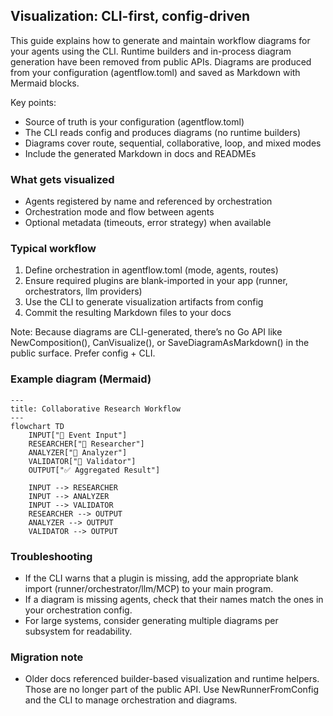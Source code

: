 ## Visualization: CLI-first, config-driven

This guide explains how to generate and maintain workflow diagrams for your agents using the CLI. Runtime builders and in-process diagram generation have been removed from public APIs. Diagrams are produced from your configuration (agentflow.toml) and saved as Markdown with Mermaid blocks.

Key points:
- Source of truth is your configuration (agentflow.toml)
- The CLI reads config and produces diagrams (no runtime builders)
- Diagrams cover route, sequential, collaborative, loop, and mixed modes
- Include the generated Markdown in docs and READMEs

### What gets visualized
- Agents registered by name and referenced by orchestration
- Orchestration mode and flow between agents
- Optional metadata (timeouts, error strategy) when available

### Typical workflow
1) Define orchestration in agentflow.toml (mode, agents, routes)
2) Ensure required plugins are blank-imported in your app (runner, orchestrators, llm providers)
3) Use the CLI to generate visualization artifacts from config
4) Commit the resulting Markdown files to your docs

Note: Because diagrams are CLI-generated, there’s no Go API like NewComposition(), CanVisualize(), or SaveDiagramAsMarkdown() in the public surface. Prefer config + CLI.

### Example diagram (Mermaid)

```mermaid
---
title: Collaborative Research Workflow
---
flowchart TD
    INPUT["🎯 Event Input"]
    RESEARCHER["🤖 Researcher"]
    ANALYZER["🤖 Analyzer"]
    VALIDATOR["🤖 Validator"]
    OUTPUT["✅ Aggregated Result"]

    INPUT --> RESEARCHER
    INPUT --> ANALYZER
    INPUT --> VALIDATOR
    RESEARCHER --> OUTPUT
    ANALYZER --> OUTPUT
    VALIDATOR --> OUTPUT
```

### Troubleshooting
- If the CLI warns that a plugin is missing, add the appropriate blank import (runner/orchestrator/llm/MCP) to your main program.
- If a diagram is missing agents, check that their names match the ones in your orchestration config.
- For large systems, consider generating multiple diagrams per subsystem for readability.

### Migration note
- Older docs referenced builder-based visualization and runtime helpers. Those are no longer part of the public API. Use NewRunnerFromConfig and the CLI to manage orchestration and diagrams.